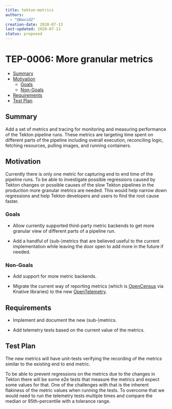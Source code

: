 ```yaml
---
title: tekton-metrics
authors:
  - "@NavidZ"
creation-date: 2020-07-13
last-updated: 2020-07-13
status: proposed
---
```

<!--
**Note:** When your TEP is complete, all of these comment blocks should be removed.

To get started with this template:

- [ ] **Fill out this file as best you can.**
  At minimum, you should fill in the "Summary", and "Motivation" sections.
  These should be easy if you've preflighted the idea of the TEP with the
  appropriate Working Group.
- [ ] **Create a PR for this TEP.**
  Assign it to people in the SIG that are sponsoring this process.
- [ ] **Merge early and iterate.**
  Avoid getting hung up on specific details and instead aim to get the goals of
  the TEP clarified and merged quickly.  The best way to do this is to just
  start with the high-level sections and fill out details incrementally in
  subsequent PRs.

Just because a TEP is merged does not mean it is complete or approved.  Any TEP
marked as a `proposed` is a working document and subject to change.  You can
denote sections that are under active debate as follows:

```
<<[UNRESOLVED optional short context or usernames ]>>
Stuff that is being argued.
<<[/UNRESOLVED]>>
```

When editing TEPS, aim for tightly-scoped, single-topic PRs to keep discussions
focused.  If you disagree with what is already in a document, open a new PR
with suggested changes.

If there are new details that belong in the TEP, edit the TEP.  Once a
feature has become "implemented", major changes should get new TEPs.

The canonical place for the latest set of instructions (and the likely source
of this file) is [here](/teps/NNNN-TEP-template/README.md).

-->

# TEP-0006: More granular metrics

<!--
This is the title of your TEP.  Keep it short, simple, and descriptive.  A good
title can help communicate what the TEP is and should be considered as part of
any review.
-->

<!--
A table of contents is helpful for quickly jumping to sections of a TEP and for
highlighting any additional information provided beyond the standard TEP
template.

Ensure the TOC is wrapped with
  <code>&lt;!-- toc --&rt;&lt;!-- /toc --&rt;</code>
tags, and then generate with `hack/update-toc.sh`.
-->

<!-- toc -->
- [Summary](#summary)
- [Motivation](#motivation)
  - [Goals](#goals)
  - [Non-Goals](#non-goals)
- [Requirements](#requirements)
- [Test Plan](#test-plan)

<!-- /toc -->

## Summary

<!--
This section is incredibly important for producing high quality user-focused
documentation such as release notes or a development roadmap.  It should be
possible to collect this information before implementation begins in order to
avoid requiring implementors to split their attention between writing release
notes and implementing the feature itself.

A good summary is probably at least a paragraph in length.

Both in this section and below, follow the guidelines of the [documentation
style guide]. In particular, wrap lines to a reasonable length, to make it
easier for reviewers to cite specific portions, and to minimize diff churn on
updates.

[documentation style guide]: https://github.com/kubernetes/community/blob/master/contributors/guide/style-guide.md
-->

Add a set of metrics and tracing for monitoring and measuring
performance of the Tekton pipeline runs. These metrics are targeting
time spent on different parts of the pipeline including overall
execution, reconciling logic, fetching resources, pulling images, and
running containers.

## Motivation

<!--
This section is for explicitly listing the motivation, goals and non-goals of
this TEP.  Describe why the change is important and the benefits to users.  The
motivation section can optionally provide links to [experience reports][] to
demonstrate the interest in a TEP within the wider Tekton community.

[experience reports]: https://github.com/golang/go/wiki/ExperienceReports
-->

Currently there is only one metric for capturing end to end time of the
pipeline runs. To be able to investigate possible regressions caused by
Tekton changes or possible causes of the slow Tekton pipelines in the
production more granular metrics are needed. This would help narrow down
regressions and help Tekton developers and users to find the root
cause faster.

### Goals

<!--
List the specific goals of the TEP.  What is it trying to achieve?  How will we
know that this has succeeded?
-->

- Allow currently supported third-party metric backends to get more
granular view of different parts of a pipeline run.

- Add a handful of (sub-)metrics that are believed useful to the current
implementation while leaving the door open to add more in the future if
needed.

### Non-Goals

- Add support for more metric backends.

- Migrate the current way of reporting metrics (which is
[OpenCensus](https://opencensus.io/) via Knative libraries) to the new
[OpenTelemetry](https://opentelemetry.io/).

<!--
What is out of scope for this TEP?  Listing non-goals helps to focus discussion
and make progress.
-->

## Requirements

- Implement and document the new (sub-)metrics.

- Add telemetry tests based on the current value of the metrics.

## Test Plan

<!--
**Note:** *Not required until targeted at a release.*

Consider the following in developing a test plan for this enhancement:
- Will there be e2e and integration tests, in addition to unit tests?
- How will it be tested in isolation vs with other components?

No need to outline all of the test cases, just the general strategy.  Anything
that would count as tricky in the implementation and anything particularly
challenging to test should be called out.

All code is expected to have adequate tests (eventually with coverage
expectations).
-->
The new metrics will have unit-tests verifying the recording of the
metrics similar to the existing end to end metric.

To be able to prevent regressions on the metrics due to the changes in
Tekton there will be some e2e tests that measure the metrics and expect
some values for that. One of the challenges with that is the inherent
flakiness of the metric values when running the tests. To overcome that
we would need to run the telemetry tests multiple times and compare the
median or 95th-percentile with a tolerance range.
